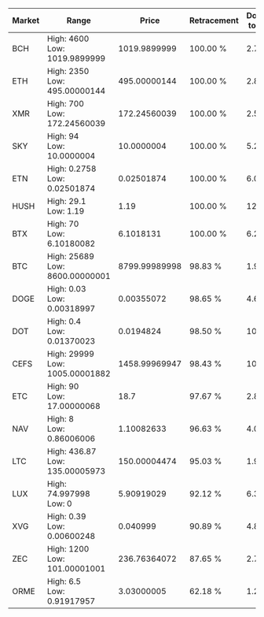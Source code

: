 | Market | Range | Price| Retracement | Doubles to 50% |
| --- | --- | --- | --- | --- |
| BCH | High: 4600<br />Low: 1019.9899999 | 1019.9899999 | 100.00 % | 2.75 |
| ETH | High: 2350<br />Low: 495.00000144 | 495.00000144 | 100.00 % | 2.87 |
| XMR | High: 700<br />Low: 172.24560039 | 172.24560039 | 100.00 % | 2.53 |
| SKY | High: 94<br />Low: 10.0000004 | 10.0000004 | 100.00 % | 5.20 |
| ETN | High: 0.2758<br />Low: 0.02501874 | 0.02501874 | 100.00 % | 6.01 |
| HUSH | High: 29.1<br />Low: 1.19 | 1.19 | 100.00 % | 12.73 |
| BTX | High: 70<br />Low: 6.10180082 | 6.1018131 | 100.00 % | 6.24 |
| BTC | High: 25689<br />Low: 8600.00000001 | 8799.99989998 | 98.83 % | 1.95 |
| DOGE | High: 0.03<br />Low: 0.00318997 | 0.00355072 | 98.65 % | 4.67 |
| DOT | High: 0.4<br />Low: 0.01370023 | 0.0194824 | 98.50 % | 10.62 |
| CEFS | High: 29999<br />Low: 1005.00001882 | 1458.99969947 | 98.43 % | 10.63 |
| ETC | High: 90<br />Low: 17.00000068 | 18.7 | 97.67 % | 2.86 |
| NAV | High: 8<br />Low: 0.86006006 | 1.10082633 | 96.63 % | 4.02 |
| LTC | High: 436.87<br />Low: 135.00005973 | 150.00004474 | 95.03 % | 1.91 |
| LUX | High: 74.997998<br />Low: 0 | 5.90919029 | 92.12 % | 6.35 |
| XVG | High: 0.39<br />Low: 0.00600248 | 0.040999 | 90.89 % | 4.83 |
| ZEC | High: 1200<br />Low: 101.00001001 | 236.76364072 | 87.65 % | 2.75 |
| ORME | High: 6.5<br />Low: 0.91917957 | 3.03000005 | 62.18 % | 1.22 |

